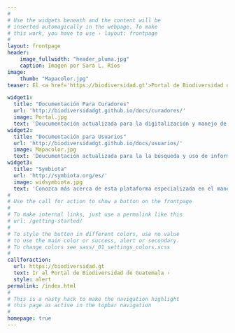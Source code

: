 ```yaml
---
#
# Use the widgets beneath and the content will be
# inserted automagically in the webpage. To make
# this work, you have to use › layout: frontpage
#
layout: frontpage
header:
    image_fullwidth: "header_pluma.jpg"
    caption: Imagen por Sara L. Ríos
image:
    thumb: "Mapacolor.jpg"
teaser: El <a href='https://biodiversidad.gt'>Portal de Biodiversidad de Guatemala</a> es una plataforma especializada, basada en <a href='https://symbiota.org/es'>Symbiota</a>, para la digitalización y movilización de Colecciones Biológicas del país. Es administrado por <a href='https://biodiversidadgt.github.io/docs/contactos/'>biólogos guatemaltecos</a> y mantenido por el <a href='https://symbiota.org/ayuda/'>Symbiota Support Hub</a> y el [Biodiversity Knowledge Integration Center](https://biokic.asu.edu/) de Arizona State University, en apoyo a instituciones científicas nacionales. 

widget1:
  title: "Documentación Para Curadores"
  url: 'http://biodiversidadgt.github.io/docs/curadores/'
  image: Portal.jpg
  text: 'Doucumentación actualizada para la digitalización y manejo de colecciones en el Portal de Biodiversidad de Guatemala.'
widget2:
  title: "Documentación para Usuarios"
  url: 'http://biodiversidadgt.github.io/docs/usuarios/'
  image: Mapacolor.jpg
  text: 'Doucumentación actualizada para la la búsqueda y uso de información en el Portal de Biodiversidad de Guatemala.'
widget3:
  title: "Symbiota"
  url: 'http://symbiota.org/es/'
  image: widsymbiota.jpg
  text: 'Conozca más acerca de esta plataforma especializada en el manejo de datos de biodiversidad.'
#
# Use the call for action to show a button on the frontpage
#
# To make internal links, just use a permalink like this
# url: /getting-started/
#
# To style the button in different colors, use no value
# to use the main color or success, alert or secondary.
# To change colors see sass/_01_settings_colors.scss
#
callforaction:
  url: https://biodiversidad.gt
  text: Ir al Portal de Biodiversidad de Guatemala ›
  style: alert
permalink: /index.html
#
# This is a nasty hack to make the navigation highlight
# this page as active in the topbar navigation
#
homepage: true
---
```





